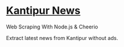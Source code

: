 # [Kantipur News](https://kantipur.herokuapp.com/)

Web Scraping With Node.js &amp; Cheerio

Extract latest news from Kantipur without ads.

